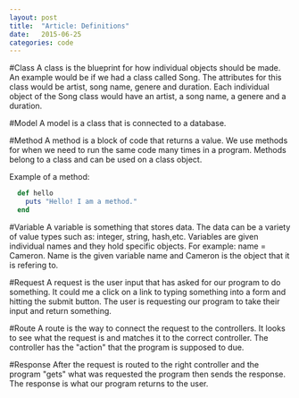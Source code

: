 ```yaml
---
layout: post
title:  "Article: Definitions"
date:   2015-06-25
categories: code
---
```

#Class
A class is the blueprint for how individual objects should be made. An example would be if we had a class called Song. The attributes for this class would be artist, song name, genere and duration. Each individual object of the Song class would have an artist, a song name, a genere and a duration. 

#Model
A model is a class that is connected to a database. 

#Method
A method is a block of code that returns a value. We use methods for when we need to run the same code many times in a program. Methods belong to a class and can be used on a class object. 

Example of a method:
```ruby
  def hello
    puts "Hello! I am a method."
  end
```
#Variable
A variable is something that stores data. The data can be a variety of value types such as: integer, string, hash,etc. Variables are given individual names and they hold specific objects. For example: name = Cameron. Name is the given variable name and Cameron is the object that it is refering to. 

#Request
A request is the user input that has asked for our program to do something. It could me a click on a link to typing something into a form and hitting the submit button. The user is requesting our program to take their input and return something.  

#Route
A route is the way to connect the request to the controllers. It looks to see what the request is and matches it to the correct controller. The controller has the "action" that the program is supposed to due.

#Response
After the request is routed to the right controller and the program "gets" what was requested the program then sends the response. The response is what our program returns to the user. 
